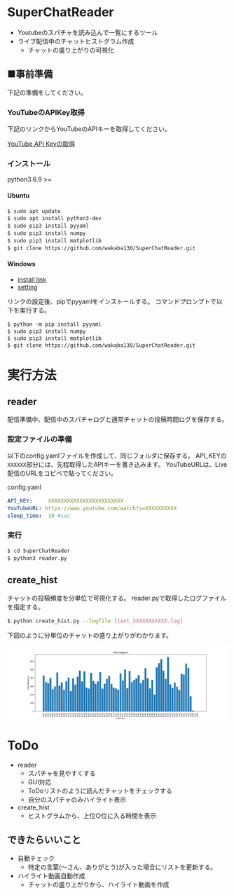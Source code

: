 # SuperChatReader

+ Youtubeのスパチャを読み込んで一覧にするツール
+ ライブ配信中のチャットヒストグラム作成
  + チャットの盛り上がりの可視化

## ■事前準備

下記の準備をしてください。

### YouTubeのAPIKey取得

下記のリンクからYouTubeのAPIキーを取得してください。

[YouTube API Keyの取得](https://qiita.com/iroiro_bot/items/1016a6a439dfb8d21eca)

### インストール

python3.6.9 >=

#### Ubuntu

```bash
$ sudo apt update
$ sudo apt install python3-dev
$ sudo pip3 install pyyaml
$ sudo pip3 install numpy
$ sudo pip3 install matplotlib
$ git clone https://github.com/wakaba130/SuperChatReader.git
```

#### Windows

+ [install link](https://www.python.jp/install/windows/install.html)
+ [setting](https://www.javadrive.jp/python/install/index3.html)

リンクの設定後、pipでpyyamlをインストールする。
コマンドプロンプトで以下を実行する。

```
$ python -m pip install pyyaml
$ sudo pip3 install numpy
$ sudo pip3 install matplotlib
$ git clone https://github.com/wakaba130/SuperChatReader.git
```


# 実行方法

## reader

配信準備中、配信中のスパチャログと通常チャットの投稿時間ログを保存する。

### 設定ファイルの準備

以下のconfig.yamlファイルを作成して、同じフォルダに保存する。
API_KEYの`XXXXXX`部分には、先程取得したAPIキーを書き込みます。
YouTubeURLは、Live配信のURLをコピペで貼ってください。

config.yaml

```yaml
API_KEY:     XXXXXXXXXXXXXXXXXXXXXXXX
YouTubeURL: https://www.youtube.com/watch?v=XXXXXXXXXX
sleep_time:  10 #sec
```

### 実行

```bash
$ cd SuperChatReader
$ python3 reader.py
```

## create_hist

チャットの投稿頻度を分単位で可視化する。
reader.pyで取得したログファイルを指定する。

```bash
$ python create_hist.py --logfile [text_XXXXXXXXXXX.log]
```

下図のように分単位のチャットの盛り上がりがわかります。

![image](test/chat_hist.png)


# ToDo

+ reader
  + スパチャを見やすくする
  + GUI対応
  + ToDoリストのように読んだチャットをチェックする
  + 自分のスパチャのみハイライト表示
+ create_hist
  + ヒストグラムから、上位○位に入る時間を表示

## できたらいいこと

+ 自動チェック
  + 特定の言葉(〜さん、ありがとう)が入った場合にリストを更新する。
+ ハイライト動画自動作成
  + チャットの盛り上がりから、ハイライト動画を作成